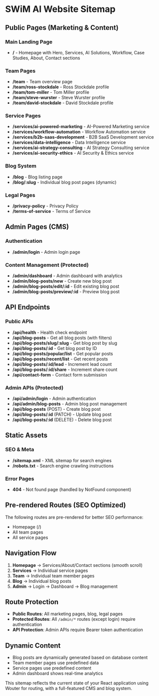 
# SWiM AI Website Sitemap

## Public Pages (Marketing & Content)

### Main Landing Page
- **/** - Homepage with Hero, Services, AI Solutions, Workflow, Case Studies, About, Contact sections

### Team Pages
- **/team** - Team overview page
- **/team/ross-stockdale** - Ross Stockdale profile
- **/team/tom-miller** - Tom Miller profile  
- **/team/steve-wurster** - Steve Wurster profile
- **/team/david-stockdale** - David Stockdale profile

### Service Pages
- **/services/ai-powered-marketing** - AI-Powered Marketing service
- **/services/workflow-automation** - Workflow Automation service
- **/services/b2b-saas-development** - B2B SaaS Development service
- **/services/data-intelligence** - Data Intelligence service
- **/services/ai-strategy-consulting** - AI Strategy Consulting service
- **/services/ai-security-ethics** - AI Security & Ethics service

### Blog System
- **/blog** - Blog listing page
- **/blog/:slug** - Individual blog post pages (dynamic)

### Legal Pages
- **/privacy-policy** - Privacy Policy
- **/terms-of-service** - Terms of Service

## Admin Pages (CMS)

### Authentication
- **/admin/login** - Admin login page

### Content Management (Protected)
- **/admin/dashboard** - Admin dashboard with analytics
- **/admin/blog-posts/new** - Create new blog post
- **/admin/blog-posts/edit/:id** - Edit existing blog post
- **/admin/blog-posts/preview/:id** - Preview blog post

## API Endpoints

### Public APIs
- **/api/health** - Health check endpoint
- **/api/blog-posts** - Get all blog posts (with filters)
- **/api/blog-posts/slug/:slug** - Get blog post by slug
- **/api/blog-posts/:id** - Get blog post by ID
- **/api/blog-posts/popular/list** - Get popular posts
- **/api/blog-posts/recent/list** - Get recent posts
- **/api/blog-posts/:id/lead** - Increment lead count
- **/api/blog-posts/:id/share** - Increment share count
- **/api/contact-form** - Contact form submission

### Admin APIs (Protected)
- **/api/admin/login** - Admin authentication
- **/api/admin/blog-posts** - Admin blog post management
- **/api/blog-posts** (POST) - Create blog post
- **/api/blog-posts/:id** (PATCH) - Update blog post
- **/api/blog-posts/:id** (DELETE) - Delete blog post

## Static Assets

### SEO & Meta
- **/sitemap.xml** - XML sitemap for search engines
- **/robots.txt** - Search engine crawling instructions

### Error Pages
- **404** - Not found page (handled by NotFound component)

## Pre-rendered Routes (SEO Optimized)

The following routes are pre-rendered for better SEO performance:
- Homepage (/)
- All team pages
- All service pages

## Navigation Flow

1. **Homepage** → Services/About/Contact sections (smooth scroll)
2. **Services** → Individual service pages
3. **Team** → Individual team member pages
4. **Blog** → Individual blog posts
5. **Admin** → Login → Dashboard → Blog management

## Route Protection

- **Public Routes**: All marketing pages, blog, legal pages
- **Protected Routes**: All `/admin/*` routes (except login) require authentication
- **API Protection**: Admin APIs require Bearer token authentication

## Dynamic Content

- Blog posts are dynamically generated based on database content
- Team member pages use predefined data
- Service pages use predefined content
- Admin dashboard shows real-time analytics

This sitemap reflects the current state of your React application using Wouter for routing, with a full-featured CMS and blog system.
